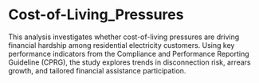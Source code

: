 # Cost-of-Living_Pressures
This analysis investigates whether cost-of-living pressures are driving financial hardship among residential electricity customers. Using key performance indicators from the Compliance and Performance Reporting Guideline (CPRG), the study explores trends in disconnection risk, arrears growth, and tailored financial assistance participation.
